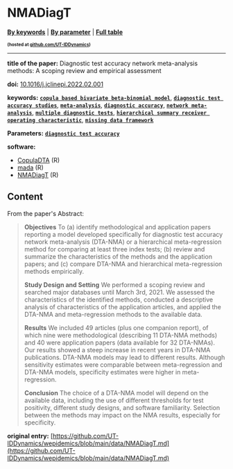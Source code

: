 <!--DO NOT EDIT BY HAND-->
 
#  NMADiagT 
 

[**By keywords**](../by-keyword.md) \| [**By parameter**](../by-parameter.md) \| [**Full table**](../full-table.md)
<p style="font-size:10px;font-weight:bold;">(hosted at <a href="https://github.com/UT-IDDynamics/wepidemics" target="_blank">github.com/UT-IDDynamics</a>)</p>

---
 
 
**title of the paper:** Diagnostic test accuracy network meta-analysis methods: A scoping review and empirical assessment
 
**doi:** [10.1016/j.jclinepi.2022.02.001](https://doi.org/10.1016/j.jclinepi.2022.02.001)
 

**keywords:** [**`copula based bivariate beta-binomial model`**](../by-keyword.md#copula-based-bivariate-beta-binomial-model), [**`diagnostic test accuracy studies`**](../by-keyword.md#diagnostic-test-accuracy-studies), [**`meta-analysis`**](../by-keyword.md#meta-analysis), [**`diagnostic accuracy`**](../by-keyword.md#diagnostic-accuracy), [**`network meta-analysis`**](../by-keyword.md#network-meta-analysis), [**`multiple diagnostic tests`**](../by-keyword.md#multiple-diagnostic-tests), [**`hierarchical summary receiver operating characteristic`**](../by-keyword.md#hierarchical-summary-receiver-operating-characteristic), [**`missing data framework`**](../by-keyword.md#missing-data-framework) 

**Parameters:** [**`diagnostic test accuracy`**](../by-parameter.md#diagnostic-test-accuracy) 

**software:**
 
 - [CopulaDTA](https://cran.r-project.org/web/packages/CopulaDTA/index.html) (R) 
 - [mada](https://cranr-projectorg/web/packages/mada/indexhtml) (R) 
 - [NMADiagT](https://cran.r-project.org/web/packages/NMADiagT/index.html) (R) 


## Content



From the paper's Abstract:

> **Objectives**
To (a) identify methodological and application papers reporting a model developed specifically for diagnostic test accuracy network meta-analysis (DTA-NMA) or a hierarchical meta-regression method for comparing at least three index tests; (b) review and summarize the characteristics of the methods and the application papers; and (c) compare DTA-NMA and hierarchical meta-regression methods empirically.
>
> **Study Design and Setting**
We performed a scoping review and searched major databases until March 3rd, 2021. We assessed the characteristics of the identified methods, conducted a descriptive analysis of characteristics of the application articles, and applied the DTA-NMA and meta-regression methods to the available data.
>
> **Results**
We included 49 articles (plus one companion report), of which nine were methodological (describing 11 DTA-NMA methods) and 40 were application papers (data available for 32 DTA-NMAs). Our results showed a steep increase in recent years in DTA-NMA publications. DTA-NMA models may lead to different results. Although sensitivity estimates were comparable between meta-regression and DTA-NMA models, specificity estimates were higher in meta-regression.
>
> **Conclusion**
The choice of a DTA-NMA model will depend on the available data, including the use of different thresholds for test positivity, different study designs, and software familiarity. Selection between the methods may impact on the NMA results, especially for specificity.





 **original entry:**  [https://github.com/UT-IDDynamics/wepidemics/blob/main/data/NMADiagT.md](https://github.com/UT-IDDynamics/wepidemics/blob/main/data/NMADiagT.md) 
